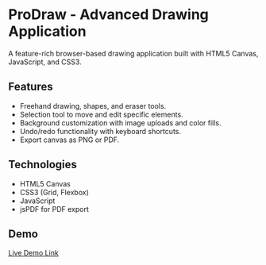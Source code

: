 # ProDraw - Advanced Drawing Application
A feature-rich browser-based drawing application built with HTML5 Canvas, JavaScript, and CSS3.

## Features
- Freehand drawing, shapes, and eraser tools.
- Selection tool to move and edit specific elements.
- Background customization with image uploads and color fills.
- Undo/redo functionality with keyboard shortcuts.
- Export canvas as PNG or PDF.

## Technologies
- HTML5 Canvas
- CSS3 (Grid, Flexbox)
- JavaScript
- jsPDF for PDF export

## Demo
[Live Demo Link](https://yalkharraz.github.io/ProDraw-Drawing-App/)
